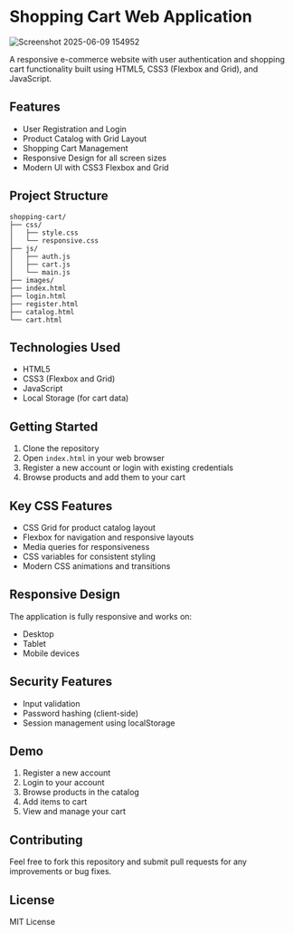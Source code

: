 # Shopping Cart Web Application


![Screenshot 2025-06-09 154952](https://github.com/user-attachments/assets/e786564f-a7d3-40b1-8faf-cab0d118770f)

A responsive e-commerce website with user authentication and shopping cart functionality built using HTML5, CSS3 (Flexbox and Grid), and JavaScript.

## Features

- User Registration and Login
- Product Catalog with Grid Layout
- Shopping Cart Management
- Responsive Design for all screen sizes
- Modern UI with CSS3 Flexbox and Grid

## Project Structure

```
shopping-cart/
├── css/
│   ├── style.css
│   └── responsive.css
├── js/
│   ├── auth.js
│   ├── cart.js
│   └── main.js
├── images/
├── index.html
├── login.html
├── register.html
├── catalog.html
└── cart.html
```

## Technologies Used

- HTML5
- CSS3 (Flexbox and Grid)
- JavaScript
- Local Storage (for cart data)

## Getting Started

1. Clone the repository
2. Open `index.html` in your web browser
3. Register a new account or login with existing credentials
4. Browse products and add them to your cart

## Key CSS Features

- CSS Grid for product catalog layout
- Flexbox for navigation and responsive layouts
- Media queries for responsiveness
- CSS variables for consistent styling
- Modern CSS animations and transitions

## Responsive Design

The application is fully responsive and works on:
- Desktop
- Tablet
- Mobile devices

## Security Features

- Input validation
- Password hashing (client-side)
- Session management using localStorage

## Demo

1. Register a new account
2. Login to your account
3. Browse products in the catalog
4. Add items to cart
5. View and manage your cart

## Contributing

Feel free to fork this repository and submit pull requests for any improvements or bug fixes.

## License

MIT License
